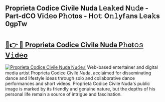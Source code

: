 ## Proprieta Codice Civile Nuda L𝚎a𝚔ed N𝚞𝚍e - Part-dCO Vi𝚍𝚎o P𝚑𝚘tos - H𝚘𝚝 O𝚗𝚕yf𝚊ns L𝚎a𝚔s 0gpTw

# <h2><a href="http://kf7a6wk.oniu.top/?m=Proprieta+Codice+Civile+Nuda">🔗👉 🔴 Proprieta Codice Civile Nuda P𝚑ot𝚘𝚜 V𝚒d𝚎o</a></h2>

[![Proprieta Codice Civile Nuda Nu𝚍e𝚜](https://i.imgur.com/0qMVB7G.gif)](http://kf7a6wk.oniu.top/?m=Proprieta+Codice+Civile+Nuda)
Web-based entertainer and digital media artist Proprieta Codice Civile Nuda, acclaimed for disseminating dance and lifestyle ideas through solo and collaborative dance performances and short videos. Proprieta Codice Civile Nuda's public image is marked by its friendly and genuine nature, but the depths of his personal life remain a source of intrigue and fascination.  

